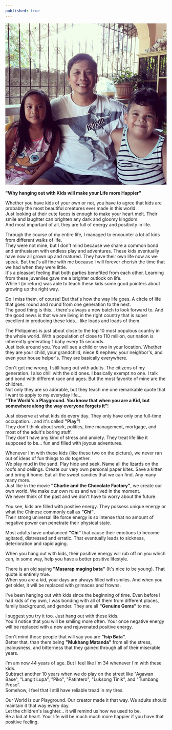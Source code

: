 ```yaml
---
published: true
---
```

![Children](/images/JilBert.jpg)

**"Why hanging out with Kids will make your Life more Happier"**

Whether you have kids of your own or not, you have to agree that kids are probably the most beautiful creatures ever made in this world.   
Just looking at their cute faces is enough to make your heart melt. Their smile and laughter can brighten any dark and gloomy kingdom.   
And most important of all, they are full of energy and positivity in life. 

Through the course of my entire life, I managed to encounter a lot of kids from different walks of life.   
They were not mine, but I don't mind because we share a common bond and enthusiasm with endless play and adventures.
These kids eventually have now all grown up and matured. They have their own life now as we speak. But that's all fine with me because I will forever cherish the time that we had when they were little.   
It's a pleasant feeling that both parties benefited from each other. Learning from these juveniles gave me a brighter outlook on life.   
While I (in return) was able to teach these kids some good pointers about growing up the right way.

Do I miss them, of course! But that's how the way life goes. A circle of life that goes round and round from one generation to the next.   
The good thing is this... there's always a new batch to look forward to. 
And the good news is that we are living in the right country that is super excellent in producing these kids... like loads and loads of them. 

The Philippines is just about close to the top 10 most populous country in the whole world. With a population of close to 110 million, our nation is inherently generating 1 baby every 15 seconds.  
Just look around you. You will see a child or two in your location. Whether they are your child, your grandchild, niece  & nephew, your neighbor's, and even your house helper's.
They are basically everywhere. 

Don't get me wrong, I still hang out with adults. The citizens of my generation. I also chill with the old ones. I basically exempt no one. I talk and bond with different race and ages. 
But the most favorite of mine are the children.   
Not only they are so adorable, but they teach me one remarkable quote that I want to apply to my everyday life...   
**"The World's a Playground. You know that when you are a Kid, but somewhere along the way everyone forgets it"**!

Just observe at what kids do every day. They only have only one full-time occupation... and it's called **"Play"**!   
They don't think about work, politics, time management, mortgage, and most of the adult's boring stuff.   
They don't have any kind of stress and anxiety. They treat life like it supposed to be... fun and filled with joyous adventures.

Whenever I'm with these kids (like these two on the picture), we never ran out of ideas of fun things to do together.   
We play mud in the sand. Play hide and seek. Name all the lizards on the roofs and ceilings. Create our very own personal paper kites. Save a kitten and bring it home. Eat all the sweet candies that we can find. Any many many more.   
Just like in the movie **"Charlie and the Chocolate Factory"**, we create our own world. We make our own rules and we lived in the moment.   
We never think of the past and we don't have to worry about the future.

You see, kids are filled with positive energy.  They possess unique energy or what the Chinese commonly call as **"Chi"**.   
Their strong universal life force energy is so intense that no amount of negative power can penetrate their physical state. 

Most adults have unbalanced **"Chi"** that cause their emotions to become agitated, distressed and erratic. 
That eventually leads to sickness, deterioration and rapid aging.

When you hang out with kids, their positive energy will rub off on you which can, in some way, help you have a better positive lifestyle. 

There is an old saying **"Masarap maging bata"** (It's nice to be young). That quote is entirely true.   
When you are a kid, your days are always filled with smiles. And when you get older, it will be replaced with grimaces and frowns. 

I've been hanging out with kids since the beginning of time. Even before I had kids of my own, I was bonding with all of them from different places, family background, and gender.
They are all **"Genuine Gems"** to me.

I suggest you try it too. Just hang out with these kids.   
You'll notice that you will be smiling more often.  Your once negative energy will be replaced with a new and rejuvenated positive energy.  

Don't mind those people that will say you are **"Isip Bata"**.   
Better that, than them being **"Mukhang Matanda"** from all the stress, jealousness, and bitterness that they gained through all of their miserable years. 

I'm am now 44 years of age. But I feel like I'm 34 whenever I'm with these kids.   
Subtract another 10 years when we do play on the street like "Agawan Base", "Langit Lupa", "Piko", "Patintero", "Luksong Tinik", and "Tumbang Preso".   
Somehow, I feel that I still have reliable tread in my tires.

Our World is our Playground. Our creator made it that way. We adults should maintain it that way every day.   
Let the children's laughter... it will remind us how we used to be.   
Be a kid at heart. Your life will be much much more happier if you have that positive feeling.

